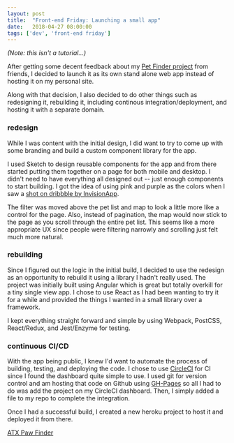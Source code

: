 ```yaml
---
layout: post
title:  "Front-end Friday: Launching a small app"
date:   2018-04-27 08:00:00
tags: ['dev', 'front-end friday']
---
```


*(Note: this isn't a tutorial...)*

After getting some decent feedback about my [Pet Finder project](https://sceendy.com/blog/2018/01-17-new-project-atx-pet-finder/) from friends, I decided to launch it as its own stand alone web app instead of hosting it on my personal site. 

Along with that decision, I also decided to do other things such as redesigning it, rebuilding it, including continous integration/deployment, and hosting it with a separate domain.

### redesign
While I was content with the initial design, I did want to try to come up with some branding and build a custom component library for the app. 

I used Sketch to design reusable components for the app and from there started putting them together on a page for both mobile and desktop. I didn't need to have everything all designed out -- just enough components to start building. I got the idea of using pink and purple as the colors when I saw a [shot on dribbble by InvisionApp](https://dribbble.com/shots/4421099-Wake-joins-InVision-Introducing-Wake-Free). 

The filter was moved above the pet list and map to look a little more like a control for the page. Also, instead of pagination, the map would now stick to the page as you scroll through the entire pet list. This seems like a more appropriate UX since people were filtering narrowly and scrolling just felt much more natural.


### rebuilding
Since I figured out the logic in the initial build, I decided to use the redesign as an opportunity to rebuild it using a library I hadn't really used. The project was initially built using Angular which is great but totally overkill for a tiny single view app. I chose to use React as I had been wanting to try it for a while and provided the things I wanted in a small library over a framework.

I kept everything straight forward and simple by using Webpack, PostCSS, React/Redux, and Jest/Enzyme for testing. 

### continuous CI/CD
With the app being public, I knew I'd want to automate the process of building, testing, and deploying the code. I chose to use [CircleCI](https://circleci.com/) for CI since I found the dashboard quite simple to use. I used git for version control and am hosting that code on Github using [GH-Pages](https://github.com/tschaub/gh-pages) so all I had to do was add the project on my CircleCI dashboard. Then, I simply added a file to my repo to complete the integration.

Once I had a successful build, I created a new heroku project to host it and deployed it from there.

[ATX Paw Finder](https://www.atxpawfinder.com/)